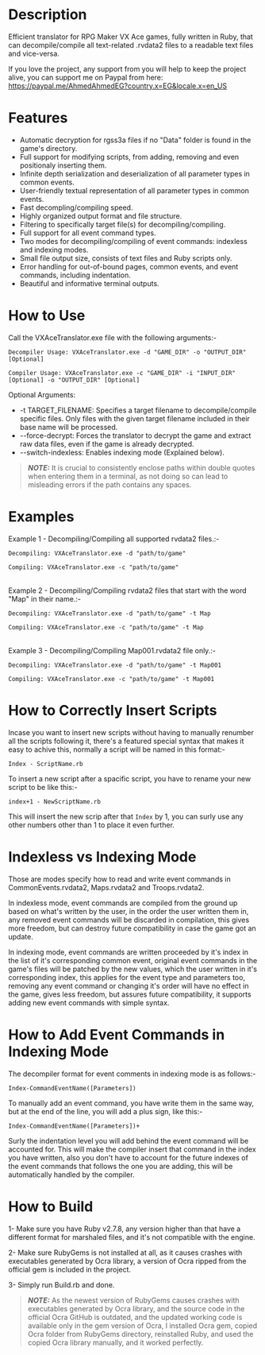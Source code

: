 # Description
Efficient translator for RPG Maker VX Ace games, fully written in Ruby, that can decompile/compile all text-related .rvdata2 files to a readable text files and vice-versa.

If you love the project, any support from you will help to keep the project alive, you can support me on Paypal from here: https://paypal.me/AhmedAhmedEG?country.x=EG&locale.x=en_US

# Features
- Automatic decryption for rgss3a files if no "Data" folder is found in the game's directory.
- Full support for modifying scripts, from adding, removing and even positionaly inserting them.
- Infinite depth serialization and deserialization of all parameter types in common events.
- User-friendly textual representation of all parameter types in common events.
- Fast decompling/compiling speed.
- Highly organized output format and file structure.
- Filtering to specifically target file(s) for decompiling/compiling.
- Full support for all event command types.
- Two modes for decompiling/compiling of event commands: indexless and indexing modes.
- Small file output size, consists of text files and Ruby scripts only.
- Error handling for out-of-bound pages, common events, and event commands, including indentation.
- Beautiful and informative terminal outputs.

# How to Use
Call the VXAceTranslator.exe file with the following arguments:-

```Decompiler Usage: VXAceTranslator.exe -d "GAME_DIR" -o "OUTPUT_DIR" [Optional]```

```Compiler Usage: VXAceTranslator.exe -c "GAME_DIR" -i "INPUT_DIR" [Optional] -o "OUTPUT_DIR" [Optional]```

Optional Arguments:
- -t TARGET_FILENAME: Specifies a target filename to decompile/compile specific files. Only files with the given target filename included in their base name will be processed.
- --force-decrypt: Forces the translator to decrypt the game and extract raw data files, even if the game is already decrypted.
- --switch-indexless: Enables indexing mode (Explained below).

> **_NOTE:_** It is crucial to consistently enclose paths within double quotes when entering them in a terminal, as not doing so can lead to misleading errors if the path contains any spaces.

# Examples
Example 1 - Decompiling/Compiling all supported rvdata2 files.:-

```Decompiling: VXAceTranslator.exe -d "path/to/game"```
  
```Compiling: VXAceTranslator.exe -c "path/to/game"```<br/><br/>

Example 2 - Decompiling/Compiling rvdata2 files that start with the word "Map" in their name.:-

```Decompiling: VXAceTranslator.exe -d "path/to/game" -t Map```
  
```Compiling: VXAceTranslator.exe -c "path/to/game" -t Map```<br/><br/>

Example 3 - Decompiling/Compiling Map001.rvdata2 file only.:-

```Decompiling: VXAceTranslator.exe -d "path/to/game" -t Map001```
  
```Compiling: VXAceTranslator.exe -c "path/to/game" -t Map001```

# How to Correctly Insert Scripts
Incase you want to insert new scripts without having to manually renumber all the scripts following it, there's a featured special syntax that makes it easy to achive this, normally a script will be named in this format:-

`Index - ScriptName.rb`

To insert a new script after a spacific script, you have to rename your new script to be like this:-

`index+1 - NewScriptName.rb`

This will insert the new scrip after that `Index` by 1, you can surly use any other numbers other than 1 to place it even further.

# Indexless vs Indexing Mode
Those are modes specify how to read and write event commands in CommonEvents.rvdata2, Maps.rvdata2 and Troops.rvdata2.

In indexless mode, event commands are compiled from the ground up based on what's written by the user, in the order the user written them in, any removed event commands will be discarded in compilation, this gives more freedom, but can destroy future compatibility in case the game got an update.

In indexing mode, event commands are written proceeded by it's index in the list of it's corresponding common event, original event commands in the game's files will be patched by the new values, which the user written in it's corresponding index, this applies for the event type and parameters too, removing any event command or changing it's order will have no effect in the game, gives less freedom, but assures future compatibility, it supports adding new event commands with simple syntax.

# How to Add Event Commands in Indexing Mode
The decompiler format for event comments in indexing mode is as follows:-

`Index-CommandEventName([Parameters])`

To manually add an event command, you have write them in the same way, but at the end of the line, you will add a plus sign, like this:-

`Index-CommandEventName([Parameters])+`

Surly the indentation level you will add behind the event command will be accounted for.
This will make the compiler insert that command in the index you have written, also you don't have to account for the future indexes of the event commands that follows the one you are adding, this will be automatically handled by the compiler.

# How to Build
1- Make sure you have Ruby v2.7.8, any version higher than that have a different format for marshaled files, and it's not compatible with the engine.

2- Make sure RubyGems is not installed at all, as it causes crashes with executables generated by Ocra library, a version of Ocra ripped from the official gem is included in the project.

3- Simply run Build.rb and done.

> **_NOTE:_** As the newest version of RubyGems causes crashes with executables generated by Ocra library, and the source code in the official Ocra GitHub is outdated, and the updated working code is available only in the gem version of Ocra, I installed Ocra gem, copied Ocra folder from RubyGems directory, reinstalled Ruby, and used the copied Ocra library manually, and it worked perfectly.
